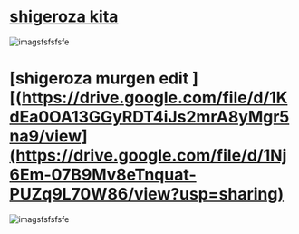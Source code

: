 # [shigeroza kita ](https://drive.google.com/file/d/1KdEa0OA13GGyRDT4iJs2mrA8yMgr5na9/view)

![imagsfsfsfsfe](https://user-images.githubusercontent.com/125205891/218324717-8d0aa678-c858-4d37-bf33-5ec28bcf30b2.png)


# [shigeroza murgen edit  ][(https://drive.google.com/file/d/1KdEa0OA13GGyRDT4iJs2mrA8yMgr5na9/view](https://drive.google.com/file/d/1Nj6Em-07B9Mv8eTnquat-PUZq9L70W86/view?usp=sharing)

![imagsfsfsfsfe](https://cdn.discordapp.com/attachments/1011329687353557142/1085457519499038720/image.png)
